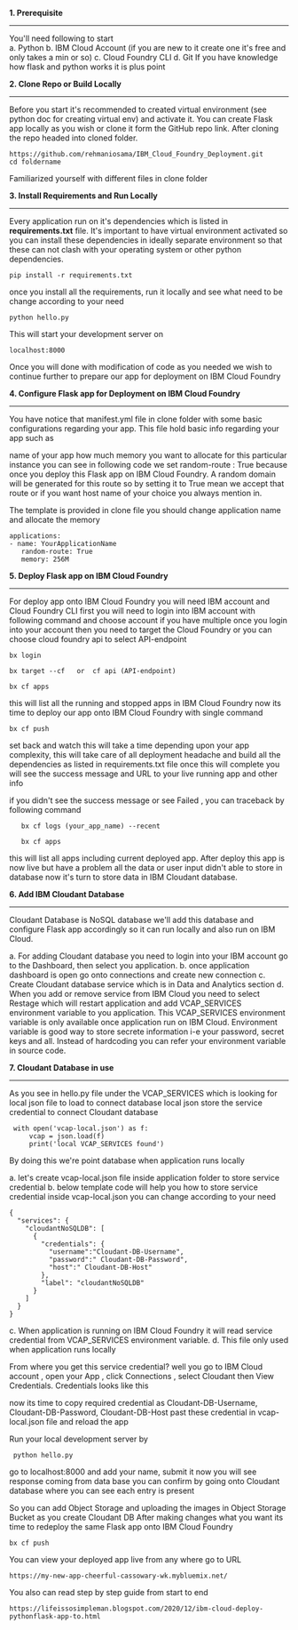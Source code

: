**1. Prerequisite**
_____________________
You'll need following to start  
a. Python
b. IBM Cloud Account (if you are new to it create one it's free and only takes a min or so)
c. Cloud Foundry CLI
d. Git
If you have knowledge how flask and python works it is plus point

**2. Clone Repo or Build Locally**
__________________________________

Before you start it's recommended to created virtual environment (see python doc for creating virtual env) and activate it.
You can create Flask app locally as you wish or clone it form the GitHub repo link. After cloning the repo headed into cloned folder.

    https://github.com/rehmaniosama/IBM_Cloud_Foundry_Deployment.git
    cd foldername

Familiarized yourself with different files in clone folder

**3. Install Requirements and Run Locally**
________________________________________
Every application run on it's dependencies which is listed in **requirements.txt** file.
It's important to have virtual environment activated so you can install these dependencies in ideally separate environment
so that these can not clash with your operating system or other python dependencies. 

    pip install -r requirements.txt  

once you install all the requirements, run it locally and see what need to be change according to your need 

    python hello.py

This will start your development server on 

    localhost:8000


Once you will done with modification of code as you needed we wish to continue further to prepare our app for deployment on IBM Cloud Foundry 

**4. Configure Flask app for Deployment on IBM Cloud Foundry**
______________________________________________________________
You have notice that manifest.yml file in clone folder with some basic configurations regarding your app. 
This file hold basic info regarding your app such as 

name of your app 
how much memory you want to allocate for this particular instance
you can see in following code we set random-route : True because once you deploy this Flask app on IBM Cloud Foundry. 
A random domain will be generated for this route so by setting it to True mean we accept that route or if you want host name of your choice you always mention in.

The template is provided in clone file 
you should change application name and allocate the memory
    
    applications:
    - name: YourApplicationName
       random-route: True
       memory: 256M

**5. Deploy Flask app on IBM Cloud Foundry**
___________________________________________
For deploy app onto IBM Cloud Foundry you will need IBM account and Cloud Foundry CLI 
first you will need to login into IBM account with following command and choose account if you have multiple
once you login into your account then 
you need to target the Cloud Foundry or you can choose cloud foundry api to select API-endpoint

    bx login 
    
    bx target --cf   or  cf api (API-endpoint)
    
    bx cf apps 

this will list all the running and stopped apps in IBM Cloud Foundry
now its time to deploy our app onto IBM Cloud Foundry with single command 

    bx cf push

set back and watch this will take a time depending upon your app complexity,
this will take care of all deployment headache and build all the dependencies as listed in requirements.txt file 
once this will complete you will see the success message and URL to your live running app and other info 

if you didn't see the success message or see Failed , you can traceback by following command

       bx cf logs (your_app_name) --recent
    
       bx cf apps

this will list all apps including current deployed app.
After deploy this app is now live but have a problem all the data or
user input didn't able to store in database now it's turn to store data in IBM Cloudant database.

**6. Add IBM Cloudant Database**
________________________________
Cloudant Database is NoSQL database
we'll add this database and configure Flask app accordingly so it can run locally and also run on IBM Cloud.

a. For adding Cloudant database you need to login into your IBM account go to the Dashboard, then select you application.
b. once application dashboard is open go onto connections and create new connection
c. Create Cloudant database service which is in Data and Analytics section
d. When you add or remove service from IBM Cloud you need to select Restage which will restart application and add VCAP_SERVICES environment variable to you application.
This  VCAP_SERVICES environment variable  is only available once application run on IBM Cloud.
Environment variable  is good way to store secrete information i-e your password, secret keys and all. 
Instead of hardcoding you can refer your environment variable in source code.

**7. Cloudant Database in use**
_______________________________
As you see in hello.py file under the VCAP_SERVICES 
which is looking for local json file to load to connect database
local json store the service credential to connect Cloudant database 
    
     with open('vcap-local.json') as f:
         vcap = json.load(f) 
         print('local VCAP_SERVICES found')

By doing this we're point database when application runs locally

a. let's create vcap-local.json file inside application folder to store service credential
b. below template code will help you how to store service credential inside vcap-local.json
you can change according to your need

    
    {
      "services": {
        "cloudantNoSQLDB": [  
          {
            "credentials": {
              "username":"Cloudant-DB-Username",
              "password":" Cloudant-DB-Password",
              "host":" Cloudant-DB-Host"
            },
            "label": "cloudantNoSQLDB"
          }
        ]
      }
    }

c. When application is running on IBM Cloud Foundry it will read service credential from  VCAP_SERVICES  environment variable.
d. This file only used when application runs locally

From where you get this service credential?
well you go to IBM Cloud account , open your App , click Connections , select Cloudant then View Credentials.
Credentials looks like this 



now its time to copy required credential as  Cloudant-DB-Username, Cloudant-DB-Password, Cloudant-DB-Host
past these credential in vcap-local.json file and reload the app

Run your local development server by 

     python hello.py

go to localhost:8000 and add your name, submit it now you will see response coming from data base 
you can confirm by going onto Cloudant database where you can see each entry is present

So you can add Object Storage and uploading the images in Object Storage Bucket as you create Cloudant DB
After making changes what you want its time to redeploy the same Flask app onto IBM Cloud Foundry 

    bx cf push

You can view your deployed app live from any where go to URL 
   
    https://my-new-app-cheerful-cassowary-wk.mybluemix.net/

You also can read step by step guide from start to end 
    
    https://lifeissosimpleman.blogspot.com/2020/12/ibm-cloud-deploy-pythonflask-app-to.html  





